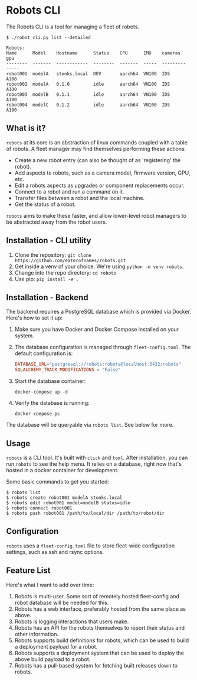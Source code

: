 # Robots CLI

The Robots CLI is a tool for managing a fleet of robots.

```shell
$ ./robot_cli.py list --detailed

Robots:
Name      Model    Hostname      Status    CPU      IMU    cameras    gpu
--------  -------  ------------  --------  -------  -----  ---------  -----
robot001  modelA   stonks.local  DEV       aarch64  VN100  IDS        A100
robot002  modelA   0.1.0         idle      aarch64  VN100  IDS        A100
robot003  modelB   0.1.1         idle      aarch64  VN100  IDS        A100
robot004  modelC   0.1.2         idle      aarch64  VN100  IDS        A100
```

## What is it?

`robots` at its core is an abstraction of linux commands coupled with a table of robots. A fleet manager may find themselves performing these actions:

- Create a new robot entry (can also be thought of as 'registering' the robot).
- Add aspects to robots, such as a camera model, firmware version, GPU, etc.
- Edit a robots aspects as upgrades or component replacements occur.
- Connect to a robot and run a command on it.
- Transfer files between a robot and the local machine.
- Get the status of a robot.

`robots` aims to make these faster, and allow lower-level robot managers to be abstracted away from the robot users.

## Installation - CLI utility

1. Clone the repository: `git clone https://github.com/eaterofnames/robots.git`
2. Get inside a venv of your choice. We're using `python -m venv robots`.
3. Change into the repo directory: `cd robots`
4. Use pip: `pip install -e .`

## Installation - Backend

The backend requires a PostgreSQL database which is provided via Docker. Here's how to set it up:

1. Make sure you have Docker and Docker Compose installed on your system.

2. The database configuration is managed through `fleet-config.toml`. The default configuration is:
   ```toml
   DATABASE_URL="postgresql://robots:robots@localhost:5432/robots"
   SQLALCHEMY_TRACK_MODIFICATIONS = "False"
   ```

3. Start the database container:
   ```shell
   docker-compose up -d
   ```

4. Verify the database is running:
   ```shell
   docker-compose ps
   ```

The database will be queryable via `robots list`. See below for more.

## Usage

`robots` is a CLI tool. It's built with `click` and `toml`. After installation, you can run `robots` to see the help menu. It relies on a database, right now that's hosted in a docker container for development.

Some basic commands to get you started:

```shell
$ robots list
$ robots create robot001 modelA stonks.local
$ robots edit robot001 model=modelB status=idle
$ robots connect robot001
$ robots push robot001 /path/to/local/dir /path/to/robot/dir
```

## Configuration

`robots` uses a `fleet-config.toml` file to store fleet-wide configuration settings, such as ssh and rsync options.

## Feature List

Here's what I want to add over time:

1. Robots is multi-user. Some sort of remotely hosted fleet-config and robot database will be needed for this.
2. Robots has a web interface, preferably hosted from the same place as above.
3. Robots is logging interactions that users make.
4. Robots has an API for the robots themselves to report their status and other information.
5. Robots supports build definitions for robots, which can be used to build a deployment payload for a robot.
6. Robots supports a deployment system that can be used to deploy the above build payload to a robot.
7. Robots has a pull-based system for fetching built releases down to robots.